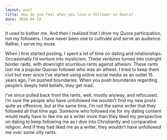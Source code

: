 ```yaml
---
layout: post
title: How do you feel when you lose a follower on Quora?
date: 2018-04-18
---
```


<p>It used to bother me. And then I realized that I drive my Quora participation, not my followers. I have never been one to cultivate and serve an audience. Rather, I serve my muse.</p><p>When I first started posting, I spent a lot of time on dating and relationships. Occasionally I’d venture into mysticism. These ventures turned into outright border raids, with downright scurrilous rants against atheism. These rants lost me a popular Quoran follower who was an atheist. I tried to keep them civil but ever since I’ve started using online social media as an outlet 15 years ago, I’ve pushed boundaries. When you push boundaries regarding people’s deeply held beliefs, they get mad.</p><p>I’ve since pulled back from the rants, well, mostly anyway, and refocused. I’m sure the people who have unfollowed me wouldn’t find my new posts quite as offensive, but at the same time, I’m not the same writer that they followed all that time ago. Someone who followed me for my dating content would really have to like me as a writer more than they liked my perspective on dating to keep following me as I dive into Christianity and comparative religion. And if they had liked me as a writer, they wouldn’t have unfollowed me over some silly rants.</p>
